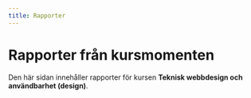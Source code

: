 ```yaml
---
title: Rapporter
---
```

Rapporter från kursmomenten
=========================

Den här sidan innehåller rapporter för kursen **Teknisk webbdesign och användbarhet (design)**.
